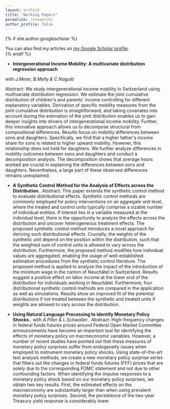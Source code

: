 ```yaml
---
layout: archive
title: "Working Papers"
permalink: /research/
author_profile: false
---
```


{% if site.author.googlescholar %}
  <div class="wordwrap">You can also find my articles on <a href="{{site.author.googlescholar}}">my Google Scholar profile</a>.</div>
{% endif %}

* **Intergenerational Income Mobility: A multivariate distribution regression approach**

with *J.Meier, B.Melly & C.Naguib*

Abstract: We study intergenerational income mobility in Switzerland using multivariate distribution regression. We estimate the joint cumulative distribution of children's and parents' income controlling for different explanatory variables. Derivation of specific mobility measures from the joint cumulative distribution is straightforward, and taking covariates into account during the estimation of the joint distribution enables us to gain deeper insights into drivers of intergenerational income mobility. Further, this innovative approach allows us to decompose structural from compositional differences. Results focus on mobility differences between sons and daughters. Specifically, we find that a higher father's income share for sons is related to higher upward mobility. However, this relationship does not hold for daughters. We further analyze differences in mobility outcomes between sons and daughters and conduct a decomposition analysis. The decomposition shows that average hours worked are crucial in explaining the differences between sons and daughters. Nevertheless, a large part of these observed differences remains unexplained. 

* **A Synthetic Control Method for the Analysis of Effects across the Distribution**..
Abstract: This paper extends the synthetic control method to evaluate distributional effects. Synthetic control methods are commonly employed for policy interventions on an aggregate unit level, where the treated and control units typically comprise a sizable number of individual entities. If interest lies in a variable measured at the individual level, there is the opportunity to analyze the effects across the distribution and uncover heterogeneous treatment effects. The proposed synthetic control method introduces a novel approach for deriving such distributional effects. Crucially, the weights of the synthetic unit depend on the position within the distribution, such that the weighted sum of control units is allowed to vary across the distribution. Furthermore, the proposed method modifies how individual values are aggregated, enabling the usage of well-established estimation procedures from the synthetic control literature. 
The proposed method is applied to analyze the impact of the introduction of the minimum wage in the canton of Neuchâtel in Switzerland. Results suggest a positive effect on labor income at the lower end of the distribution for individuals working in Neuchâtel. 
Furthermore, four distributional synthetic control methods are compared in the application as well as simulations. Results show an improved fit of the potential distributions if not treated between the synthetic and treated units if weights are allowed to vary across the distribution. 

* **Using Natural Language Processing to Identify Monetary Policy Shocks**..
with *A.Piller & L.Schwaller*.. 
Abstract: High-frequency changes in federal funds futures prices around Federal Open Market Committee announcements have become an important tool for identifying the effects of monetary policy on macroeconomic variables. However, a number of recent studies have pointed out that these measures of monetary policy surprises suffer from endogeneity issues when employed to instrument monetary policy shocks. 
Using state-of-the-art text analysis methods, we create a new monetary policy surprise series that filters out the changes in federal funds futures (FFF) prices that are solely due to the corresponding FOMC statement and not due to other confounding factors.
When identifying the impulse responses to a monetary policy shock based on our monetary policy surprises, we obtain two key results.
First, the estimated effects on the macroeconomy are substantially larger than when using prevalent monetary policy surprises. Second, the persistence of the two-year Treasury yield response is considerably lower. 


